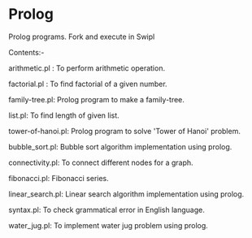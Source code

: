 # Prolog

Prolog programs. Fork and execute in Swipl

Contents:-

  arithmetic.pl : To perform arithmetic operation.
  
  factorial.pl :  To find factorial of a given number.
  
  family-tree.pl: Prolog program to make a family-tree.
  
  list.pl:        To find length of given list.
  
  tower-of-hanoi.pl: Prolog program to solve 'Tower of Hanoi' problem.
  
  bubble_sort.pl: Bubble sort algorithm implementation using prolog.
  
  connectivity.pl: To connect different nodes for a graph.
  
  fibonacci.pl: Fibonacci series.
  
  linear_search.pl: Linear search algorithm implementation using prolog.
  
  syntax.pl: To check grammatical error in English language.
  
  water_jug.pl: To implement water jug problem using prolog.

